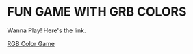 <h1>FUN GAME WITH GRB COLORS</h1>

Wanna Play! Here's the link.

<a href="https://alkatrivedi.github.io/RGB-Colors-Game/">RGB Color Game</a>